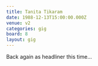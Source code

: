 ```yaml
---
title: Tanita Tikaram
date: 1988-12-13T15:00:00.000Z
venue: v2
categories: gig
board: 8
layout: gig
---
```

Back again as headliner this time...